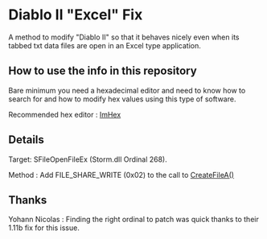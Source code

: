 # Diablo II "Excel" Fix

A method to modify "Diablo II" so that it behaves nicely even when its tabbed txt data files are open in an Excel type application.

## How to use the info in this repository

Bare minimum you need a hexadecimal editor and need to know how to search for and how to modify hex values using this type of software.

Recommended hex editor : [ImHex](https://github.com/WerWolv/ImHex)

## Details

Target: SFileOpenFileEx (Storm.dll Ordinal 268).

Method : Add FILE_SHARE_WRITE (0x02) to the call to [CreateFileA()](https://docs.microsoft.com/en-us/windows/win32/api/fileapi/nf-fileapi-createfilea)

## Thanks

Yohann Nicolas : Finding the right ordinal to patch was quick thanks to their 1.11b fix for this issue.
